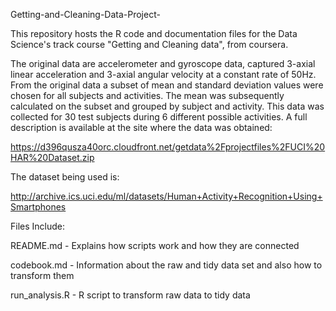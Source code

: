 Getting-and-Cleaning-Data-Project-

This repository hosts the R code and documentation files for the Data Science's track course "Getting and Cleaning data", from coursera.

The original data are accelerometer and gyroscope data, captured 3-axial linear acceleration and 3-axial angular velocity at a constant rate of 50Hz. From the original data a subset of mean and standard deviation values were chosen for all subjects and activities. The mean was subsequently calculated on the subset and grouped by subject and activity.  This data was collected for 30 test subjects during 6 different possible activities.  A full description is available at the site where the data was obtained: 

https://d396qusza40orc.cloudfront.net/getdata%2Fprojectfiles%2FUCI%20HAR%20Dataset.zip 

The dataset being used is: 

http://archive.ics.uci.edu/ml/datasets/Human+Activity+Recognition+Using+Smartphones 

Files Include:

README.md - Explains how scripts work and how they are connected

codebook.md - Information about the raw and tidy data set and also how to transform them

run_analysis.R - R script to transform raw data to tidy data

